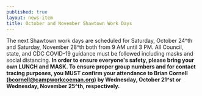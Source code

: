```yaml
---
published: true
layout: news-item
title: October and November Shawtown Work Days
---
```


The next Shawtown work days are scheduled for Saturday, October 24^th and Saturday, November 28^th both from 9 AM until 3 PM. All Council, state, and CDC COVID-19 guidance must be followed including masks and social distancing. **In order to ensure everyone's safety, please bring your own LUNCH and MASK. To ensure proper group numbers and for contact tracing purposes, you MUST confirm your attendance to Brian Cornell [(bcornell@campworkcoeman.org)](mailto:bcornell@campworkcoeman.org) by Wednesday, October 21^st or Wednesday, November 25^th, respectively.**
